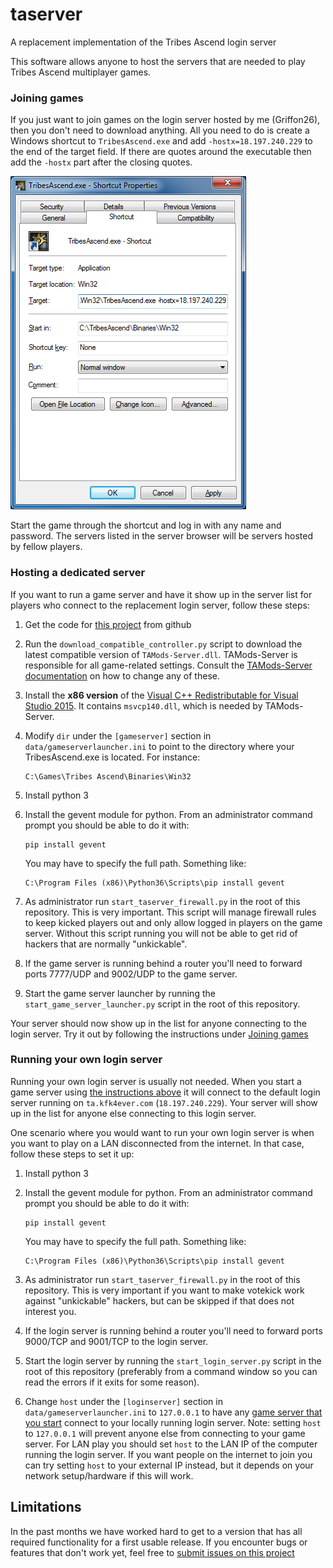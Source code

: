 # taserver
A replacement implementation of the Tribes Ascend login server

This software allows anyone to host the servers that are needed to play Tribes Ascend 
multiplayer games. 

### Joining games

If you just want to join games on the login server hosted by me (Griffon26), then
you don't need to download anything. All you need to do is create a Windows shortcut to
`TribesAscend.exe` and add `-hostx=18.197.240.229` to the end of the target field.
If there are quotes around the executable then add the `-hostx` part after the closing quotes.

![Shortcut dialog](/docs/images/tashortcut.png?raw=true)

Start the game through the shortcut and log in with any name and password. The servers
listed in the server browser will be servers hosted by fellow players.

### Hosting a dedicated server

If you want to run a game server and have it show up in the server list for players who
connect to the replacement login server, follow these steps:

1. Get the code for [this project](https://github.com/Griffon26/taserver) from github

2. Run the `download_compatible_controller.py` script to download the latest compatible
   version of `TAMods-Server.dll`. TAMods-Server is responsible for all game-related settings. 
   Consult the [TAMods-Server documentation](https://www.tamods.org/docs/doc_srv_api_overview.html)
   on how to change any of these.
   
3. Install the **x86 version** of the
   [Visual C++ Redistributable for Visual Studio 2015](https://www.microsoft.com/en-us/download/details.aspx?id=48145).
   It contains `msvcp140.dll`, which is needed by TAMods-Server.

4. Modify `dir` under the `[gameserver]` section in `data/gameserverlauncher.ini` to point to 
   the directory where your TribesAscend.exe is located. For instance:

    ```
    C:\Games\Tribes Ascend\Binaries\Win32
    ```
    
5. Install python 3

6. Install the gevent module for python. From an administrator command prompt you should be able 
   to do it with:

    ```
    pip install gevent
    ```
    
   You may have to specify the full path. Something like:
   
    ```
    C:\Program Files (x86)\Python36\Scripts\pip install gevent
    ```

7. As administrator run `start_taserver_firewall.py` in the root of this repository. This is very 
   important. This script will manage firewall rules to keep kicked players out and only allow 
   logged in players on the game server. Without this script running you will not be able to get
   rid of hackers that are normally "unkickable".

8. If the game server is running behind a router you'll need to forward ports 7777/UDP and 
   9002/UDP to the game server.

9. Start the game server launcher by running the `start_game_server_launcher.py` script in the 
   root of this repository.

Your server should now show up in the list for anyone connecting to the login server.
Try it out by following the instructions under [Joining games](#joining-games)

### Running your own login server

Running your own login server is usually not needed. When you start a game server using
[the instructions above](#hosting-a-dedicated-server) it will connect to the default login 
server running on `ta.kfk4ever.com` (`18.197.240.229`). Your server will show up in the list 
for anyone else connecting to this login server.

One scenario where you would want to run your own login server is when you want to play
on a LAN disconnected from the internet. In that case, follow these steps to set it up:

1. Install python 3

2. Install the gevent module for python. From an administrator command prompt you should be able 
   to do it with:

    ```
    pip install gevent
    ```
    
   You may have to specify the full path. Something like:
   
    ```
    C:\Program Files (x86)\Python36\Scripts\pip install gevent
    ```

3. As administrator run `start_taserver_firewall.py` in the root of this repository. This is very 
   important if you want to make votekick work against "unkickable" hackers, but can be skipped
   if that does not interest you.
   
4. If the login server is running behind a router you'll need to forward ports 9000/TCP and
   9001/TCP to the login server.

5. Start the login server by running the `start_login_server.py` script in the root of this 
   repository (preferably from a command window so you can read the errors if it exits for 
   some reason).

6. Change `host` under the `[loginserver]` section in `data/gameserverlauncher.ini` to `127.0.0.1`
   to have any [game server that you start](#hosting-a-dedicated-server) connect to your locally
   running login server. Note: setting `host` to `127.0.0.1` will prevent anyone else from
   connecting to your game server. For LAN play you should set `host` to the LAN IP of the computer
   running the login server. If you want people on the internet to join you can try setting `host` 
   to your external IP instead, but it depends on your network setup/hardware if this will work. 

## Limitations

In the past months we have worked hard to get to a version that has all required functionality
for a first usable release. If you encounter bugs or features that don't work yet, feel free
to [submit issues on this project](https://github.com/Griffon26/taserver/issues)  
